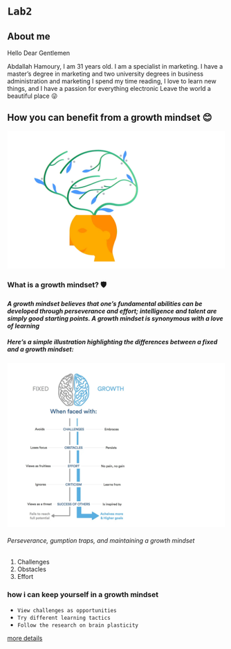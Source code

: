 #  `Lab2`

 ## About me


Hello Dear Gentlemen

Abdallah Hamoury, I am 31 years old. I am a specialist in marketing. I have a master’s degree in marketing and two university degrees in business administration and marketing I spend my time reading, I love to learn new things, and I have a passion for everything electronic Leave the world a beautiful place 😜



## **How you can benefit from a growth mindset** 😊

![mindsit](pic1.jpg)

### What is a growth mindset? 🛡️


####  *A growth mindset believes that one’s fundamental abilities can be developed through perseverance and effort; intelligence and talent are simply good starting points. A growth mindset is synonymous with a love of learning*

##### ***Here’s a simple illustration highlighting the differences between a fixed and a growth mindset:***

![mindsit](pic2.jpg)

###### Perseverance, gumption traps, and maintaining a growth mindset

1. Challenges
2. Obstacles
3. Effort

### **how i can keep yourself in a growth mindset**

* `View challenges as opportunities`
* `Try different learning tactics`
* `Follow the research on brain plasticity`



[more details](https://www.atlassian.com/blog/inside-atlassian/growth-mindset)

